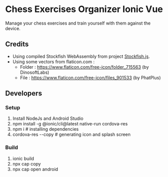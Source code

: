# Chess Exercises Organizer Ionic Vue

Manage your chess exercises and train yourself with them against the device.

## Credits

* Using compiled Stockfish WebAssembly from project [Stockfish.js](https://github.com/nmrugg/stockfish.js/tree/master/src).
* Using some vectors from flaticon.com :
    * Folder : https://www.flaticon.com/free-icon/folder_715563 (by DinosoftLabs)
    * File : https://www.flaticon.com/free-icon/files_901533 (by PhatPlus)


## Developers

### Setup

1. Install NodeJs and Android Studio
2. npm install -g @ionic/cli@latest native-run cordova-res
3. npm i # installing dependencies
4. cordova-res --copy # generating icon and splash screen

### Build

1. ionic build
2. npx cap copy
3. npx cap open android
